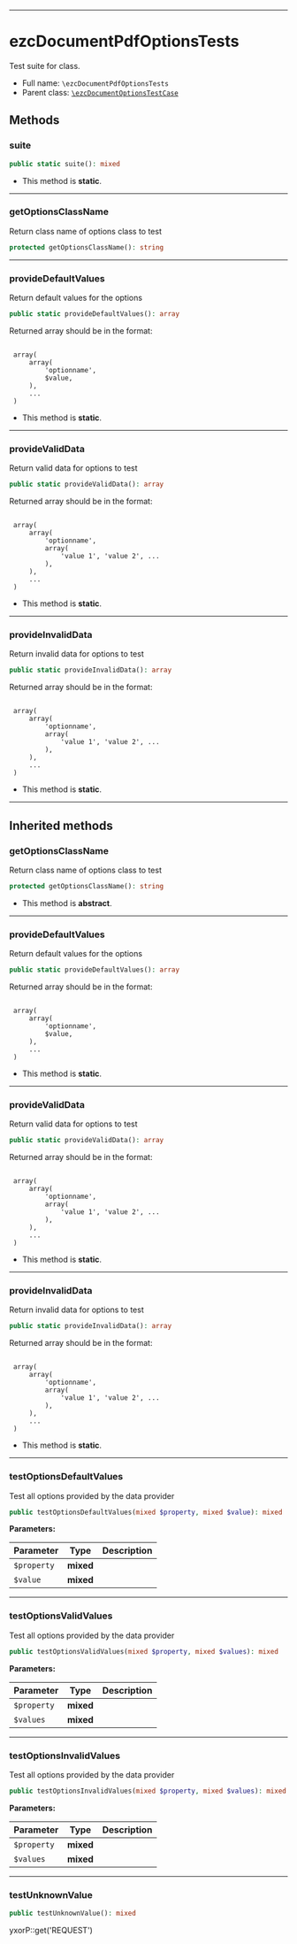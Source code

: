 ***

# ezcDocumentPdfOptionsTests

Test suite for class.

* Full name: `\ezcDocumentPdfOptionsTests`
* Parent class: [`\ezcDocumentOptionsTestCase`](./ezcDocumentOptionsTestCase.md)

## Methods

### suite

```php
public static suite(): mixed
```

* This method is **static**.

***

### getOptionsClassName

Return class name of options class to test

```php
protected getOptionsClassName(): string
```

***

### provideDefaultValues

Return default values for the options

```php
public static provideDefaultValues(): array
```

Returned array should be in the format:

<code>
 array(
     array(
         'optionname',
         $value,
     ),
     ...
 )
</code>

* This method is **static**.

***

### provideValidData

Return valid data for options to test

```php
public static provideValidData(): array
```

Returned array should be in the format:

<code>
 array(
     array(
         'optionname',
         array(
             'value 1', 'value 2', ...
         ),
     ),
     ...
 )
</code>

* This method is **static**.

***

### provideInvalidData

Return invalid data for options to test

```php
public static provideInvalidData(): array
```

Returned array should be in the format:

<code>
 array(
     array(
         'optionname',
         array(
             'value 1', 'value 2', ...
         ),
     ),
     ...
 )
</code>

* This method is **static**.

***

## Inherited methods

### getOptionsClassName

Return class name of options class to test

```php
protected getOptionsClassName(): string
```

* This method is **abstract**.

***

### provideDefaultValues

Return default values for the options

```php
public static provideDefaultValues(): array
```

Returned array should be in the format:

<code>
 array(
     array(
         'optionname',
         $value,
     ),
     ...
 )
</code>

* This method is **static**.

***

### provideValidData

Return valid data for options to test

```php
public static provideValidData(): array
```

Returned array should be in the format:

<code>
 array(
     array(
         'optionname',
         array(
             'value 1', 'value 2', ...
         ),
     ),
     ...
 )
</code>

* This method is **static**.

***

### provideInvalidData

Return invalid data for options to test

```php
public static provideInvalidData(): array
```

Returned array should be in the format:

<code>
 array(
     array(
         'optionname',
         array(
             'value 1', 'value 2', ...
         ),
     ),
     ...
 )
</code>

* This method is **static**.

***

### testOptionsDefaultValues

Test all options provided by the data provider

```php
public testOptionsDefaultValues(mixed $property, mixed $value): mixed
```

**Parameters:**

| Parameter | Type | Description |
|-----------|------|-------------|
| `$property` | **mixed** |  |
| `$value` | **mixed** |  |

***

### testOptionsValidValues

Test all options provided by the data provider

```php
public testOptionsValidValues(mixed $property, mixed $values): mixed
```

**Parameters:**

| Parameter | Type | Description |
|-----------|------|-------------|
| `$property` | **mixed** |  |
| `$values` | **mixed** |  |

***

### testOptionsInvalidValues

Test all options provided by the data provider

```php
public testOptionsInvalidValues(mixed $property, mixed $values): mixed
```

**Parameters:**

| Parameter | Type | Description |
|-----------|------|-------------|
| `$property` | **mixed** |  |
| `$values` | **mixed** |  |

***

### testUnknownValue

```php
public testUnknownValue(): mixed
```

yxorP::get('REQUEST')
